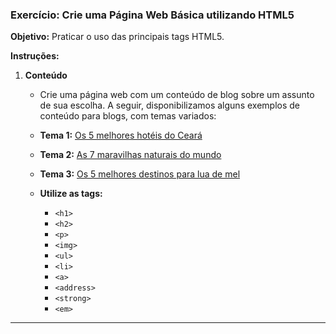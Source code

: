 ### Exercício: Crie uma Página Web Básica utilizando HTML5

**Objetivo:** Praticar o uso das principais tags HTML5.

**Instruções:**

1. **Conteúdo**
    - Crie uma página web com um conteúdo de blog sobre um assunto de sua escolha. A seguir, disponibilizamos alguns exemplos de conteúdo para blogs, com temas variados:

    - **Tema 1:** [Os 5 melhores hotéis do Ceará](./temas/5-melhores-hoteis-ceara.md)
    - **Tema 2:** [As 7 maravilhas naturais do mundo](./temas/as-7-maravilhas.md)
    - **Tema 3:** [Os 5 melhores destinos para lua de mel](./temas/top-5-destinos-lua-de-mel.md)

    - **Utilize as tags:**
        - `<h1>` 
        - `<h2>`
        - `<p>`
        - `<img>`
        - `<ul>`
        - `<li>`
        - `<a>`
        - `<address>`
        - `<strong>`
        - `<em>`

---